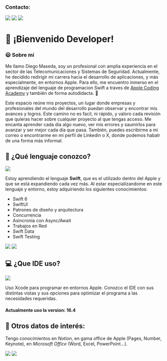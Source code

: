 ### Contacto:

[![](https://img.shields.io/badge/Gmail-D14836?style=for-the-badge&logo=gmail&logoColor=white)](mailto:diego.mf01@gmail.com)   [![](https://img.shields.io/badge/LinkedIn-0077B5?style=for-the-badge&logo=linkedin&logoColor=white)](https://www.linkedin.com/in/dmasedafernandez/)  [![](https://img.shields.io/badge/X-000000?style=for-the-badge&logo=x&logoColor=white)](https://x.com/idevswift) 


# 👋 ¡Bienvenido Developer!

### 😃 Sobre mí
Me llamo Diego Maseda, soy un profesional con amplia experiencia en el sector de las Telecomunicaciones y Sistemas de Seguridad. Actualmente, he decidido redirigir mi carrera hacia el desarrollo de aplicaciones, y más especíalmente, en entornos Apple. Para ello, me encuentro inmerso en el aprendizaje del lenguaje de programacion Swift a traves de [Apple Coding Academy](https://acoding.academy) y también de forma autodidacta. 🚀

Este espacio reúne mis proyectos, un lugar donde empresas y profesionales del mundo del desarrollo puedan observar y encontrar mis avances y logros. Este camino no es facil, ni rápido, y valoro cada revisión que quieras hacer sobre cualquier proyecto al que tengas acceso. 
Me encanta aprender cada día algo nuevo, ver mis errores y saumirlos para avanzar y ser mejor cada día que pasa. También, puedes escribirme a mi correo o encontrarme en mi perfil de Linkedin o X, donde podemos habalr de una forma más informal.

## 💭 ¿Qué lenguaje conozco?
[![](https://img.shields.io/badge/Swift-FA7343?style=for-the-badge&logo=swift&logoColor=white)](https://developer.apple.com/swift/)

Estoy aprendiendo el lenguaje **Swift**, que es el utilizado dentro del Apple y que se está expandiendo cada vez más. Al estar especializandome en este lenguaje y entorno, estoy adquiriendo los siguientes conocimientos:
- Swift 6
- SwiftUI
- Patrones de diseño y arquitectura
- Concurrencia
- Asincronia con Async/Await
- Trabajos en Red
- Swift Data
- Swift Testing

[![](https://img.shields.io/badge/iOS-000000?style=for-the-badge&logo=ios&logoColor=white)](https://www.apple.com/ios/ios-18/)    [![](https://img.shields.io/badge/mac%20os-000000?style=for-the-badge&logo=apple&logoColor=white)](https://www.apple.com/macos/macos-sequoia/)

## 💻 ¿Que IDE uso?
[![](https://img.shields.io/badge/Xcode-007ACC?style=for-the-badge&logo=Xcode&logoColor=white)](https://developer.apple.com/xcode/)

Uso Xcode para programar en entornos Apple. Conozco el IDE con sus distintas vistas y sus opciones para optimizar el programa a las necesidades requeridas.
#### Actualmente uso la version: 16.4

## 📌 Otros datos de interés:
Tengo conocimientos en *Notion*, en gama office de Apple (Pages, Number, Keynote), en *Microsoft Office* (Word, Excel, PowerPoint...).

<img src="https://img.shields.io/badge/Notion-000000?style=for-the-badge&logo=notion&logoColor=white" />    <img src="https://img.shields.io/badge/Microsoft_Office-D83B01?style=for-the-badge&logo=microsoft-office&logoColor=white" /> 



